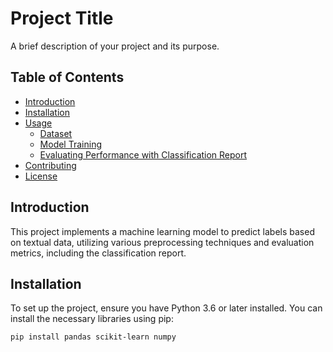 # Project Title

A brief description of your project and its purpose.

## Table of Contents

- [Introduction](#introduction)
- [Installation](#installation)
- [Usage](#usage)
  - [Dataset](#dataset)
  - [Model Training](#model-training)
  - [Evaluating Performance with Classification Report](#evaluating-performance-with-classification-report)
- [Contributing](#contributing)
- [License](#license)

## Introduction

This project implements a machine learning model to predict labels based on textual data, utilizing various preprocessing techniques and evaluation metrics, including the classification report.

## Installation

To set up the project, ensure you have Python 3.6 or later installed. You can install the necessary libraries using pip:

```bash
pip install pandas scikit-learn numpy
